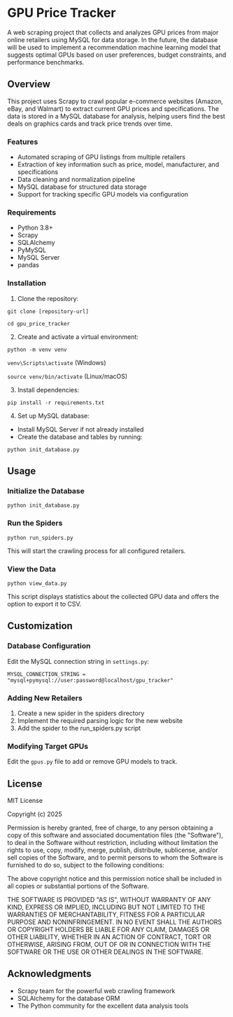 # GPU Price Tracker
A web scraping project that collects and analyzes GPU prices from major online retailers using MySQL for data storage. In the future, the database will be used to implement a recommendation machine learning model that suggests optimal GPUs based on user preferences, budget constraints, and performance benchmarks.

## Overview
This project uses Scrapy to crawl popular e-commerce websites (Amazon, eBay, and Walmart) to extract current GPU prices and specifications. The data is stored in a MySQL database for analysis, helping users find the best deals on graphics cards and track price trends over time.

### Features

* Automated scraping of GPU listings from multiple retailers
* Extraction of key information such as price, model, manufacturer, and specifications
* Data cleaning and normalization pipeline
* MySQL database for structured data storage
* Support for tracking specific GPU models via configuration

### Requirements

* Python 3.8+
* Scrapy
* SQLAlchemy
* PyMySQL
* MySQL Server
* pandas

### Installation

1. Clone the repository:

`git clone [repository-url]`

`cd gpu_price_tracker`

2. Create and activate a virtual environment:

`python -m venv venv` 

`venv\Scripts\activate` (Windows)

`source venv/bin/activate` (Linux/macOS)

3. Install dependencies:
   
`pip install -r requirements.txt`

4. Set up MySQL database:

* Install MySQL Server if not already installed
* Create the database and tables by running:
  
`python init_database.py`


## Usage
### Initialize the Database

`python init_database.py`

### Run the Spiders

`python run_spiders.py`

This will start the crawling process for all configured retailers.

### View the Data

`python view_data.py`

This script displays statistics about the collected GPU data and offers the option to export it to CSV.

## Customization
### Database Configuration
Edit the MySQL connection string in `settings.py`:

`MYSQL_CONNECTION_STRING = "mysql+pymysql://user:password@localhost/gpu_tracker"`

### Adding New Retailers

1. Create a new spider in the spiders directory
2. Implement the required parsing logic for the new website
3. Add the spider to the run_spiders.py script

### Modifying Target GPUs
Edit the `gpus.py` file to add or remove GPU models to track.

## License
MIT License

Copyright (c) 2025 

Permission is hereby granted, free of charge, to any person obtaining a copy
of this software and associated documentation files (the "Software"), to deal
in the Software without restriction, including without limitation the rights
to use, copy, modify, merge, publish, distribute, sublicense, and/or sell
copies of the Software, and to permit persons to whom the Software is
furnished to do so, subject to the following conditions:

The above copyright notice and this permission notice shall be included in all
copies or substantial portions of the Software.

THE SOFTWARE IS PROVIDED "AS IS", WITHOUT WARRANTY OF ANY KIND, EXPRESS OR
IMPLIED, INCLUDING BUT NOT LIMITED TO THE WARRANTIES OF MERCHANTABILITY,
FITNESS FOR A PARTICULAR PURPOSE AND NONINFRINGEMENT. IN NO EVENT SHALL THE
AUTHORS OR COPYRIGHT HOLDERS BE LIABLE FOR ANY CLAIM, DAMAGES OR OTHER
LIABILITY, WHETHER IN AN ACTION OF CONTRACT, TORT OR OTHERWISE, ARISING FROM,
OUT OF OR IN CONNECTION WITH THE SOFTWARE OR THE USE OR OTHER DEALINGS IN THE
SOFTWARE.

## Acknowledgments
* Scrapy team for the powerful web crawling framework
* SQLAlchemy for the database ORM
* The Python community for the excellent data analysis tools





